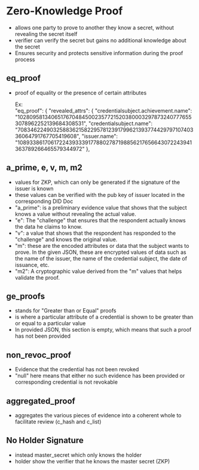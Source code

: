 # Zero-Knowledge Proof #
- allows one party to prove to another they know a secret, without revealing the secret itself
- verifier can verify the secret but gains no additional knowledge about the secret
- Ensures security and protects sensitive information during the proof process
  
## eq_proof ##
- proof of equality or the presence of certain attributes

  Ex: <br>
  "eq_proof": { 
              "revealed_attrs": { 
                "credentialsubject.achievement.name": "102809581340651767048450023577215203800032978732407776553078962252139684308531", 
                "credentialsubject.name": "70834622490325883621582295781239179962139377442979710740336064791767705419608", 
                "issuer.name": "108933861706172243933391778802787198856217656643072243941363789266465579344972" 
              },

## a_prime, e, v, m, m2 ##
- values for ZKP, which can only be generated if the signature of the issuer is known
- these values can be verified with the pub key of issuer located in the corresponding DID Doc
- "a_prime": is a preliminary evidence value that shows that the subject knows a value without revealing the actual value.
- "e": The "challenge" that ensures that the respondent actually knows the data he claims to know.
- "v": a value that shows that the respondent has responded to the "challenge" and knows the original value.
- "m": these are the encoded attributes or data that the subject wants to prove. In the given JSON, these are encrypted values of data such as the name of the issuer, the name of the credential subject, the date of issuance, etc.
- "m2": A cryptographic value derived from the "m" values that helps validate the proof.

## ge_proofs ##
- stands for "Greater than or Equal" proofs
- is where a particular attribute of a credential is shown to be greater than or equal to a particular value
- In provided JSON, this section is empty, which means that such a proof has not been provided

## non_revoc_proof ##
- Evidence that the credential has not been revoked
- "null" here means that either no such evidence has been provided or corresponding credential is not revokable

## aggregated_proof ##
- aggregates the various pieces of evidence into a coherent whole to facilitate review (c_hash and c_list)

## No Holder Signature ##
- instead master_secret which only knows the holder
- holder show the verifier that he knows the master secret (ZKP)

  


  
